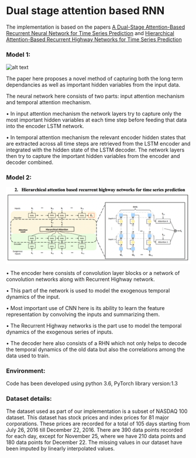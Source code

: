 # Dual stage attention based RNN
 The implementation is based on the papers [A Dual-Stage Attention-Based Recurrent Neural Network for Time Series Prediction](https://arxiv.org/abs/1704.02971)
 and [Hierarchical Attention-Based Recurrent Highway Networks for Time Series Prediction](https://arxiv.org/abs/1806.00685)



 ### Model 1:
 ![alt text](https://github.com/adityamh96/Deep-learning-paper-implementation-RNN-models-/blob/main/images/DA-RNN%20architecture.png 'DA-RNN')
 
The paper here proposes a novel method of capturing both the long term dependancies as well as important hidden variables from the input data.

The neural network here consists of two parts: input attention mechanism and temporal attention mechanism. 

•	In input attention mechanism the network layers try to capture only the most important hidden variables at each time step before feeding that data into the encoder LSTM network. 

•	In temporal attention mechanism the relevant encoder hidden states that are extracted across all time steps are retrieved from the LSTM encoder and integrated with the hidden state of the LSTM decoder. The network layers then try to capture the important hidden variables from the encoder and decoder combined. 

### Model 2:
![alt text](https://github.com/adityamh96/Deep-learning-paper-implementation/blob/main/images/HA-RNN.png "HA-RNN")

•	The encoder here consists of convolution layer blocks or a network of convolution networks along with Recurrent Highway network.

•	This part of the network is used to model the exogenous temporal dynamics of the input.

•	Most important use of CNN here is its ability to learn the feature representation by convolving the inputs and summarizing them.

•	The Recurrent Highway networks is the part use to model the temporal dynamics of the exogenous series of inputs.

•	The decoder here also consists of a RHN which not only helps to decode the temporal dynamics of the old data but also the correlations among the data used to train.

### Environment:
Code has been developed using python 3.6, PyTorch library version:1.3

### Dataset details:
The dataset used as part of our implementation is a subset of NASDAQ 100 dataset. This dataset has stock prices and index prices for 81 major corporations. These prices are recorded for a total of 105 days starting from July 26, 2016 till December 22, 2016. There are 390 data points recorded for each day, except for November 25, where we have 210 data points and 180 data points for December 22. The missing values in our dataset have been imputed by linearly interpolated values.
